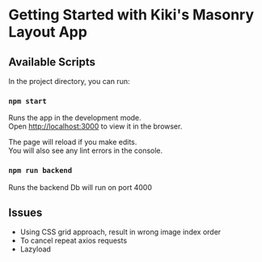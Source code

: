 # Getting Started with Kiki's Masonry Layout App

## Available Scripts

In the project directory, you can run:

### `npm start`

Runs the app in the development mode.\
Open [http://localhost:3000](http://localhost:3000) to view it in the browser.

The page will reload if you make edits.\
You will also see any lint errors in the console.

### `npm run backend`

Runs the backend
Db will run on port 4000

## Issues

- Using CSS grid approach, result in wrong image index order
- To cancel repeat axios requests
- Lazyload
